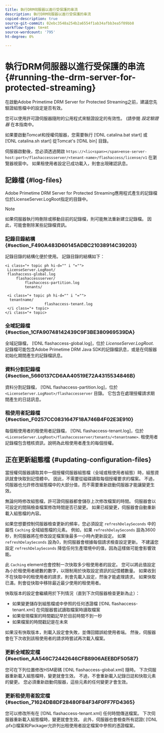 ```yaml
---
title: 執行DRM伺服器以進行受保護的串流
description: 執行DRM伺服器以進行受保護的串流
copied-description: true
source-git-commit: 02ebc3548a254b2a6554f1ab34afbb3ea5f09bb8
workflow-type: tm+mt
source-wordcount: '795'
ht-degree: 0%

---
```


# 執行DRM伺服器以進行受保護的串流 {#running-the-drm-server-for-protected-streaming}

在啟動Adobe Primetime DRM Server for Protected Streaming之前，建議您先驗證組態檔中的設定是否有效。

您可以使用許可證伺服器隨附的公用程式來驗證設定的有效性。 (請參閱 *設定驗證器* 在本指南中。

如果要啟動Tomcat和授權伺服器，您需要執行 [!DNL catalina.bat start] 或 [!DNL catalina.sh start] 從Tomcat&#39;s [!DNL bin] 目錄。

伺服器啟動後，您必須透過開啟 `https://<lic<span></span>ense-server-host:port>/flashaccessserver/<tenant-name>/flashaccess/license/v1` 在瀏覽器視窗中。 如果租使用者設定已成功載入，則會出現確認訊息。

## 記錄檔 {#log-files}

Adobe Primetime DRM Server for Protected Streaming應用程式產生的記錄檔位於LicenseServer.LogRoot指定的目錄中。

>[!NOTE]
>
>如果伺服器執行時刪除或移動目前的記錄檔，則可能無法重新建立記錄檔。 因此，可能會刪除某些記錄檔資訊。

### 記錄目錄結構 {#section_F490A483D60145ADBC21038914C39203}

記錄目錄的結構化便於使用。 記錄目錄的結構如下：

```
<i class="+ topic ph hi-d="" i "="">
 LicenseServer.LogRoot/ 
 flashaccess-global.log 
     flashaccessserver/ 
         flashaccess-partition.log 
         tenants/ 
             
 <i class="+ topic ph hi-d="" i "="">
  tenantname/ 
                  flashaccess-tenant.log
 </i class="+ topic>
</i class="+ topic>
```

### 全域記錄檔 {#section_1CFA90748142439C9F3BE380969539DA}

全域記錄檔， [!DNL flashaccess-global.log]，位於 *LicenseServer.LogRoot*. 記錄檔可能包含Adobe Primetime DRM Java SDK的記錄檔訊息，或是在伺服器初始化期間產生的記錄檔訊息。

### 資料分割記錄檔 {#section_5660137CD6AA40519E72A4315534846B}

資料分割記錄檔， [!DNL flashaccess-partition.log]，位於 `<LicenseServer.LogRoot>/flashaccesserver` 目錄。 它包含在處理授權請求期間產生的日誌訊息。

### 租使用者記錄檔 {#section_F0257CC0831647F18A746B4F02E3E910}

每個租使用者的租使用者記錄檔， [!DNL flashaccess-tenant.log]，位於 `<LicenseServer.LogRoot>/flashaccesserver/tenants/<tenantname>`. 租使用者記錄檔包含稽核資訊，說明為此租使用者產生的每個授權。

## 正在更新組態檔 {#updating-configuration-files}

當授權伺服器讀取其中一個授權伺服器組態檔（全域或租使用者組態）時，組態資訊就會快取到記憶體中。 因此，不需要從磁碟讀取每個授權要求的檔案。 不過，伺服器也允許修改組態檔中的大部分值，而不需要重新啟動伺服器才能讓變更生效。

無論何時修改組態檔，許可證伺服器都會儲存上次修改檔案的時間。 伺服器會以可設定的間隔檢查檔案修改時間是否已變更。 如果已經變更，伺服器會自動重新載入組態檔的內容。

如果您想要控制伺服器檢查更新的頻率，您必須設定 `refreshDelaySeconds` 中的屬性 `Caching` 全域組態檔的元素。 例如，如果 `refreshDelaySeconds` 設為3600秒，則伺服器將在修改設定檔案後最多一小時內更新設定。 如果 `refreshDelaySeconds` 設為0，則伺服器會根據每個請求檢查設定更新。 不建議您設定 `refreshDelaySeconds` 降低任何生產環境中的值，因為這樣做可能會影響效能。

此 `Caching` element也會控制一次快取多少租使用者的設定。 您可以將此值設定為小於租使用者總數的數字，以限制用於快取設定資訊的記憶體數量。 如果收到不在快取中的租使用者的請求，則會先載入設定，然後才能處理請求。 如果快取已滿，則會從快取中移除最近最少使用的租使用者。

快取版本的設定會繼續用於下列情況（直到下次伺服器檢查更新為止）：

* 如果變更儲存到組態檔或中參照的任何憑證檔 [!DNL flashaccess-tenant.xml] 在伺服器嘗試讀取檔案時讀取檔案
* 如果發現檔案的時間戳記早於目前時間不到一秒
* 如果檔案的時間戳記是在未來

如果沒有快取版本，則載入設定會失敗，並傳回錯誤給使用者端。 然後，伺服器會在下次收到該租使用者的請求時嘗試再次載入檔案。

### 更新全域設定檔 {#section_AA546C72442646CFB8906AEEBDF50587}

您可在下列位置修改HSM密碼 [!DNL flashaccess-global.xml] 隨時。 下次伺服器重新載入組態檔時，變更就會生效。 不過，不會重新載入記錄日誌和快取元素的變更。 您必須重新啟動伺服器，這些元素的任何變更才會生效。

### 更新租使用者設定檔 {#section_71624DB8DF28480F84F34F0FF7FD4365}

您可以修改所有在 [!DNL flashaccess-tenant.xml] 任何時間傳送檔案。 下次伺服器重新載入組態檔時，變更就會生效。 此外，伺服器也會檢查所有認證( [!DNL .pfx])檔案和Packager允許列出租使用者設定檔案中參照的憑證檔案。
